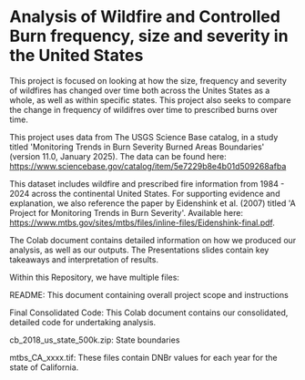 # Analysis of Wildfire and Controlled Burn frequency, size and severity in the United States 

This project is focused on looking at how the size, frequency and severity of wildfires has changed over time both across the Unites States as a whole, as well as within specific states. This project also seeks to compare the change in frequency of wildifres over time to prescribed burns over time. 

This project uses data from The USGS Science Base catalog, in a study titled 'Monitoring Trends in Burn Severity Burned Areas Boundaries' (version 11.0, January 2025). The data can be found here: https://www.sciencebase.gov/catalog/item/5e7229b8e4b01d509268afba

This dataset includes wildfire and prescribed fire information from 1984 - 2024 across the continental United States. For supporting evidence and explanation, we also reference the paper by Eidenshink et al. (2007) titled 'A Project for Monitoring Trends in Burn Severity'. Available here: https://www.mtbs.gov/sites/mtbs/files/inline-files/Eidenshink-final.pdf. 

The Colab document contains detailed information on how we produced our analysis, as well as our outputs. The Presentations slides contain key takeaways and interpretation of results. 

Within this Repository, we have multiple files:

README: This document containing overall project scope and instructions

Final Consolidated Code: This Colab document contains our consolidated, detailed code for undertaking analysis.

cb_2018_us_state_500k.zip: State boundaries

mtbs_CA_xxxx.tif: These files contain DNBr values for each year for the state of California. 
